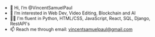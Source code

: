 - 👋 Hi, I’m @VincentSamuelPaul
- 👀 I’m interested in Web Dev, Video Editing, Blockchain and AI
- 👨‍💻 I'm fluent in Python, HTML/CSS, JavaScript, React, SQL, Django, RestAPI's
- 📫 Reach me through email: vincentsamuelpaul@gmail.com

<!---
VincentSamuelPaul/VincentSamuelPaul is a ✨ special ✨ repository because its `README.md` (this file) appears on your GitHub profile.
You can click the Preview link to take a look at your changes.
--->
